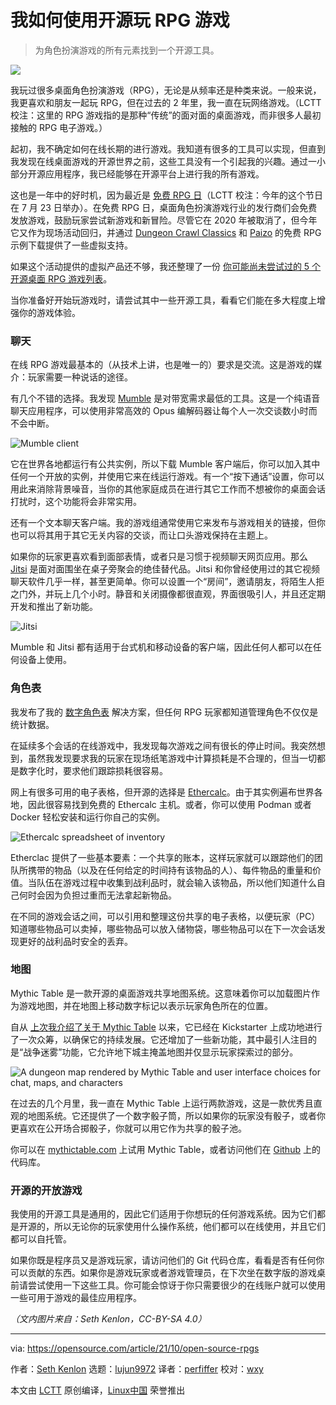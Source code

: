[#]: subject: "How I use open source to play RPGs"
[#]: via: "https://opensource.com/article/21/10/open-source-rpgs"
[#]: author: "Seth Kenlon https://opensource.com/users/seth"
[#]: collector: "lujun9972"
[#]: translator: "perfiffer"
[#]: reviewer: "wxy"
[#]: publisher: "wxy"
[#]: url: "https://linux.cn/article-14859-1.html"

我如何使用开源玩 RPG 游戏
======

> 为角色扮演游戏的所有元素找到一个开源工具。

![](https://img.linux.net.cn/data/attachment/album/202207/24/075445ymf5nvigh4t4htfd.jpg)

我玩过很多桌面角色扮演游戏（RPG），无论是从频率还是种类来说。一般来说，我更喜欢和朋友一起玩 RPG，但在过去的 2 年里，我一直在玩网络游戏。（LCTT 校注：这里的 RPG 游戏指的是那种“传统”的面对面的桌面游戏，而非很多人最初接触的 RPG 电子游戏。）

起初，我不确定如何在线长期的进行游戏。我知道有很多的工具可以实现，但直到我发现在线桌面游戏的开源世界之前，这些工具没有一个引起我的兴趣。通过一小部分开源应用程序，我已经能够在开源平台上进行我的所有游戏。

这也是一年中的好时机，因为最近是 [免费 RPG 日][2]（LCTT 校注：今年的这个节日在 7 月 23 日举办）。在免费 RPG 日，桌面角色扮演游戏行业的发行商们会免费发放游戏，鼓励玩家尝试新游戏和新冒险。尽管它在 2020 年被取消了，但今年它又作为现场活动回归，并通过 [Dungeon Crawl Classics][3] 和 [Paizo][4] 的免费 RPG 示例下载提供了一些虚拟支持。

如果这个活动提供的虚拟产品还不够，我还整理了一份 [你可能尚未尝试过的 5 个开源桌面 RPG 游戏列表][5]。

当你准备好开始玩游戏时，请尝试其中一些开源工具，看看它们能在多大程度上增强你的游戏体验。

### 聊天

在线 RPG 游戏最基本的（从技术上讲，也是唯一的）要求是交流。这是游戏的媒介：玩家需要一种说话的途径。

有几个不错的选择。我发现 [Mumble][6] 是对带宽需求最低的工具。这是一个纯语音聊天应用程序，可以使用非常高效的 Opus 编解码器让每个人一次交谈数小时而不会中断。

![Mumble client][7]

它在世界各地都运行有公共实例，所以下载 Mumble 客户端后，你可以加入其中任何一个开放的实例，并使用它来在线运行游戏。有一个“按下通话”设置，你可以用此来消除背景噪音，当你的其他家庭成员在进行其它工作而不想被你的桌面会话打扰时，这个功能将会非常实用。

还有一个文本聊天客户端。我的游戏组通常使用它来发布与游戏相关的链接，但你也可以将其用于其它无关内容的交谈，而让口头游戏保持在主题上。

如果你的玩家更喜欢看到面部表情，或者只是习惯于视频聊天网页应用。那么 [Jitsi][8] 是面对面围坐在桌子旁聚会的绝佳替代品。Jitsi 和你曾经使用过的其它视频聊天软件几乎一样，甚至更简单。你可以设置一个“房间”，邀请朋友，将陌生人拒之门外，并玩上几个小时。静音和关闭摄像都很直观，界面很吸引人，并且还定期开发和推出了新功能。

![Jitsi][9]

Mumble 和 Jitsi 都有适用于台式机和移动设备的客户端，因此任何人都可以在任何设备上使用。

### 角色表

我发布了我的 [数字角色表][10] 解决方案，但任何 RPG 玩家都知道管理角色不仅仅是统计数据。

在延续多个会话的在线游戏中，我发现每次游戏之间有很长的停止时间。我突然想到，虽然我发现要求我的玩家在现场纸笔游戏中计算损耗是不合理的，但当一切都是数字化时，要求他们跟踪损耗很容易。

网上有很多可用的电子表格，但开源的选择是 [Ethercalc][11]。由于其实例遍布世界各地，因此很容易找到免费的 Ethercalc 主机。或者，你可以使用 Podman 或者 Docker 轻松安装和运行你自己的实例。

![Ethercalc spreadsheet of inventory][12]

Etherclac 提供了一些基本要素：一个共享的账本，这样玩家就可以跟踪他们的团队所携带的物品（以及在任何给定的时间持有该物品的人）、每件物品的重量和价值。当队伍在游戏过程中收集到战利品时，就会输入该物品，所以他们知道什么自己何时会因为负担过重而无法拿起新物品。

在不同的游戏会话之间，可以引用和整理这份共享的电子表格，以便玩家（PC）知道哪些物品可以卖掉，哪些物品可以放入储物袋，哪些物品可以在下一次会话发现更好的战利品时安全的丢弃。

### 地图

Mythic Table 是一款开源的桌面游戏共享地图系统。这意味着你可以加载图片作为游戏地图，并在地图上移动数字标记以表示玩家角色所在的位置。

自从 [上次我介绍了关于 Mythic Table][13] 以来，它已经在 Kickstarter 上成功地进行了一次众筹，以确保它的持续发展。它还增加了一些新功能，其中最引人注目的是“战争迷雾”功能，它允许地下城主掩盖地图并仅显示玩家探索过的部分。

![A dungeon map rendered by Mythic Table and user interface choices for chat, maps, and characters][14]

在过去的几个月里，我一直在 Mythic Table 上运行两款游戏，这是一款优秀且直观的地图系统。它还提供了一个数字骰子筒，所以如果你的玩家没有骰子，或者你更喜欢在公开场合掷骰子，你就可以用它作为共享的骰子池。

你可以在 [mythictable.com][15] 上试用 Mythic Table，或者访问他们在 [Github][16] 上的代码库。

### 开源的开放游戏

我使用的开源工具是通用的，因此它们适用于你想玩的任何游戏系统。因为它们都是开源的，所以无论你的玩家使用什么操作系统，他们都可以在线使用，并且它们都可以自托管。

如果你既是程序员又是游戏玩家，请访问他们的 Git 代码仓库，看看是否有任何你可以贡献的东西。如果你是游戏玩家或者游戏管理员，在下次坐在数字版的游戏桌前请尝试使用一下这些工具。你可能会惊讶于你只需要很少的在线账户就可以使用一些可用于游戏的最佳应用程序。

*（文内图片来自：Seth Kenlon，CC-BY-SA 4.0）*

--------------------------------------------------------------------------------

via: https://opensource.com/article/21/10/open-source-rpgs

作者：[Seth Kenlon][a]
选题：[lujun9972][b]
译者：[perfiffer](https://github.com/perfiffer)
校对：[wxy](https://github.com/wxy)

本文由 [LCTT](https://github.com/LCTT/TranslateProject) 原创编译，[Linux中国](https://linux.cn/) 荣誉推出

[a]: https://opensource.com/users/seth
[b]: https://github.com/lujun9972
[1]: https://opensource.com/sites/default/files/styles/image-full-size/public/lead-images/header_dice.png?itok=dOMrHopO (Dice as a random number generator)
[2]: https://www.freerpgday.com/
[3]: https://goodman-games.com/blog/2021/10/06/pdf-previews-of-our-free-rpg-day-releases/
[4]: https://paizo.com/community/blog/v5748dyo6shte
[5]: https://opensource.com/article/21/10/rpg-tabletop-games
[6]: http://mumble.info/
[7]: https://opensource.com/sites/default/files/mumble-client.png (Mumble client)
[8]: https://jitsi.org/
[9]: https://opensource.com/sites/default/files/jitsi-client.jpg (Jitsi)
[10]: https://opensource.com/article/21/10/3-ways-manage-your-character-sheets-open-source
[11]: http://ethercalc.net/
[12]: https://opensource.com/sites/default/files/uploads/ethercalc.jpeg (Ethercalc)
[13]: https://opensource.com/article/20/11/open-source-battle-maps
[14]: https://opensource.com/sites/default/files/uploads/mythic.jpeg (Mythic Table)
[15]: http://mythictable.com/
[16]: https://gitlab.com/mythicteam/mythictable
